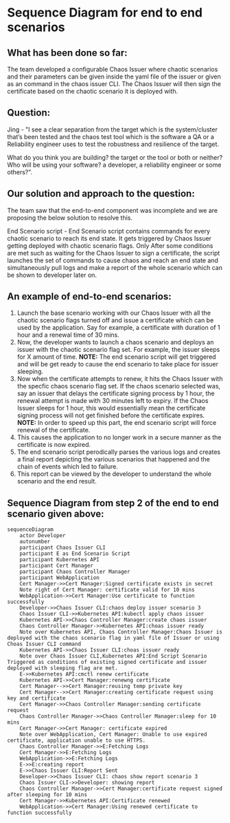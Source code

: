 # Sequence Diagram for end to end scenarios #
## What has been done so far: ##

The team developed a configurable Chaos Issuer where chaotic scenarios and their parameters can be given inside the yaml file of the issuer or given as an command in the chaos issuer CLI. The Chaos Issuer will then sign the certificate based on the chaotic scenario it is deployed with.

## Question: ##
Jing - "I see a clear separation from the target which is the system/cluster that’s been tested and the chaos test tool which is the software a QA or a Reliability engineer uses to test the robustness and resilience of the target. 

What do you think you are building? the target or the tool or both or neither? Who will be using your software? a developer, a reliability engineer or some others?".

## Our solution and approach to the question: ##

The team saw that the end-to-end component was incomplete and we are proposing the below solution to resolve this.

End Scenario script - End Scenario script contains commands for every chaotic scenario to reach its end state. It gets triggered by Chaos Issuer getting deployed with chaotic scenario flags. Only After some conditions are met such as waiting for the Chaos Issuer to sign a certificate, the script launches the set of commands to cause chaos and reach an end state and simultaneously pull logs and make a report of the whole scenario which can be shown to developer later on.

## An example of end-to-end scenarios: ##
1. Launch the base scenario working with our Chaos Issuer with all the chaotic scenario flags turned off and issue a certificate which can be used by the application. Say for example, a certificate with duration of 1 hour and a renewal time of 30 mins.
2. Now, the developer wants to launch a chaos scenario and deploys an issuer with the chaotic scenario flag set. For example, the issuer sleeps for X amount of time. **NOTE:** The end scenario script will get triggered and will be get ready to cause the end scenario to take place for issuer sleeping.
3. Now when the certificate attempts to renew, it hits the Chaos Issuer with the specfic chaos scenario flag set. If the chaos scenario selected was, say an issuer that delays the certificate signing process by 1 hour, the renewal attempt is made with 30 minutes left to expiry. If the Chaos Issuer sleeps for 1 hour, this would essentially mean the certificate signing process will not get finished before the certificate expires. **NOTE:** In order to speed up this part, the end scenario script will force renewal of the certificate.
4. This causes the application to no longer work in a secure manner as the certificate is now expired.
5. The end scenario script perodically parses the various logs and creates a final report depicting the various scenarios that happened and the chain of events which led to failure.
6. This report can be viewed by the developer to understand the whole scenario and the end result.

## Sequence Diagram from step 2 of the end to end scenario given above: ##

```mermaid
sequenceDiagram
    actor Developer
    autonumber
    participant Chaos Issuer CLI
    participant E as End Scenario Script
    participant Kubernetes API
    participant Cert Manager
    participant Chaos Controller Manager
    participant WebApplication
    Cert Manager->>Cert Manager:Signed certificate exists in secret
    Note right of Cert Manager: certificate valid for 10 mins
    WebApplication->>Cert Manager:Use certificate to function successfully
    Developer->>Chaos Issuer CLI:chaos deploy issuer scenario 3
    Chaos Issuer CLI->>Kubernetes API:kubectl apply chaos issuer
    Kubernetes API->>Chaos Controller Manager:create chaos issuer
    Chaos Controller Manager->>Kubernetes API:choas issuer ready
    Note over Kubernetes API, Chaos Controller Manager:Chaos Issuer is deployed with the chaos scenario flag in yaml file of Issuer or using Choas Issuer CLI command
    Kubernetes API->>Chaos Issuer CLI:choas issuer ready
    Note over Chaos Issuer CLI,Kubernetes API:End Script Scenario Triggered as conditions of existing signed certificate and issuer deployed with sleeping flag are met.
    E->>Kubernetes API:cmctl renew certificate
    Kubernetes API->>Cert Manager:renewng certificate
    Cert Manager-->>Cert Manager:reusing temp private key
    Cert Manager-->>Cert Manager:creating certificate request using key and certificate
    Cert Manager->>Chaos Controller Manager:sending certificate request 
    Chaos Controller Manager->>Chaos Controller Manager:sleep for 10 mins
    Cert Manager->>Cert Manager: certificate expired
    Note over WebApplication, Cert Manager: Unable to use expired certificate, application unable to use HTTPS.
    Chaos Controller Manager->>E:Fetching Logs
    Cert Manager->>E:Fetching Logs
    WebApplication->>E:Fetching Logs
    E->>E:creating report
    E->>Chaos Issuer CLI:Report Sent
    Developer->>Chaos Issuer CLI: chaos show report scenario 3
    Chaos Issuer CLI->>Developer: showing report
    Chaos Controller Manager->>Cert Manager:certificate request signed after sleeping for 10 mins
    Cert Manager->>Kubernetes API:Certificate renewed
    WebApplication->>Cert Manager:Using renewed certificate to function successfully
```